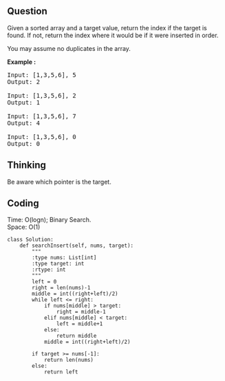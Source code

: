 ## Question
Given a sorted array and a target value, return the index if the target is found. If not, return the index where it would be if it were inserted in order.

You may assume no duplicates in the array.

**Example :**
<pre>
Input: [1,3,5,6], 5
Output: 2

Input: [1,3,5,6], 2
Output: 1

Input: [1,3,5,6], 7
Output: 4

Input: [1,3,5,6], 0
Output: 0
</pre>

## Thinking
Be aware which pointer is the target.
## Coding
Time: O(logn); Binary Search. </br>
Space: O(1) 
```python3
class Solution:
    def searchInsert(self, nums, target):
        """
        :type nums: List[int]
        :type target: int
        :rtype: int
        """
        left = 0
        right = len(nums)-1
        middle = int((right+left)/2)
        while left <= right:
            if nums[middle] > target:
                right = middle-1
            elif nums[middle] < target:
                left = middle+1
            else:
                return middle
            middle = int((right+left)/2)
    
        if target >= nums[-1]:
            return len(nums)
        else:
            return left
```

